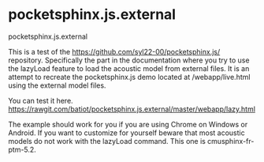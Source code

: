 # pocketsphinx.js.external
pocketsphinx.js.external

This is a test of the https://github.com/syl22-00/pocketsphinx.js/ repository.  Specifically the part in the documentation where you try to use the lazyLoad feature to load the acoustic model from external files.  It is an attempt to recreate the pocketsphinx.js demo located at /webapp/live.html using the external model files.  

You can test it here.
https://rawgit.com/batiot/pocketsphinx.js.external/master/webapp/lazy.html

The example should work for you if you are using Chrome on Windows or Android.  If you want to customize for yourself beware that most acoustic models do not work with the lazyLoad command.  This one is cmusphinx-fr-ptm-5.2.



